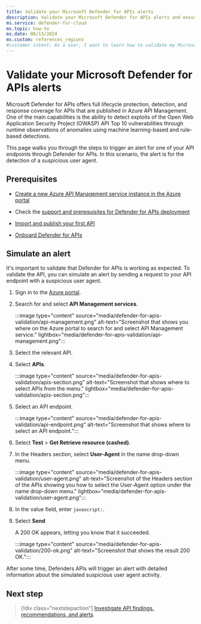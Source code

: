 ```yaml
---
title: Validate your Microsoft Defender for APIs alerts
description: Validate your Microsoft Defender for APIs alerts and ensure the security of your APIs with full lifecycle protection, detection, and response coverage.
ms.service: defender-for-cloud
ms.topic: how-to
ms.date: 08/13/2024
ms.custom: references_regions
#customer intent: As a user, I want to learn how to validate my Microsoft Defender for APIs alerts so that I can ensure the security of my APIs.
---
```


# Validate your Microsoft Defender for APIs alerts

Microsoft Defender for APIs offers full lifecycle protection, detection, and response coverage for APIs that are published in Azure API Management. One of the main capabilities is the ability to detect exploits of the Open Web Application Security Project (OWASP) API Top 10 vulnerabilities through runtime observations of anomalies using machine learning-based and rule-based detections.

This page walks you through the steps to trigger an alert for one of your API endpoints through Defender for APIs. In this scenario, the alert is for the detection of a suspicious user agent.

## Prerequisites

- [Create a new Azure API Management service instance in the Azure portal](/azure/api-management/get-started-create-service-instance)

- Check the [support and prerequisites for Defender for APIs deployment](defender-for-apis-prepare.md)

- [Import and publish your first API](/azure/api-management/import-and-publish)

- [Onboard Defender for APIs](defender-for-apis-deploy.md)

## Simulate an alert

It's important to validate that Defender for APIs is working as expected. To validate the API, you can simulate an alert by sending a request to your API endpoint with a suspicious user agent.

1. Sign in to the [Azure portal](https://portal.azure.com).

1. Search for and select **API Management services**.

    :::image type="content" source="media/defender-for-apis-validation/api-management.png" alt-text="Screenshot that shows you where on the Azure portal to search for and select API Management service." lightbox="media/defender-for-apis-validation/api-management.png":::

1. Select the relevant API.

1. Select **APIs**.

    :::image type="content" source="media/defender-for-apis-validation/apis-section.png" alt-text="Screenshot that shows where to select APIs from the menu." lightbox="media/defender-for-apis-validation/apis-section.png":::

1. Select an API endpoint.

    :::image type="content" source="media/defender-for-apis-validation/api-endpoint.png" alt-text="Screenshot that shows where to select an API endpoint.":::

1. Select **Test** > **Get Retrieve resource (cashed)**.

1. In the Headers section, select **User-Agent** in the name drop-down menu.

    :::image type="content" source="media/defender-for-apis-validation/user-agent.png" alt-text="Screenshot of the Headers section of the APIs showing you how to select the User-Agent option under the name drop-down menu." lightbox="media/defender-for-apis-validation/user-agent.png":::

1. In the value field, enter `javascript:`.

1. Select **Send**

    A 200 OK appears, letting you know that it succeeded.

    :::image type="content" source="media/defender-for-apis-validation/200-ok.png" alt-text="Screenshot that shows the result 200 OK.":::

After some time, Defenders APIs will trigger an alert with detailed information about the simulated suspicious user agent activity.

## Next step


> [!div class="nextstepaction"]
> [Investigate API findings, recommendations, and alerts](defender-for-apis-posture.md).
